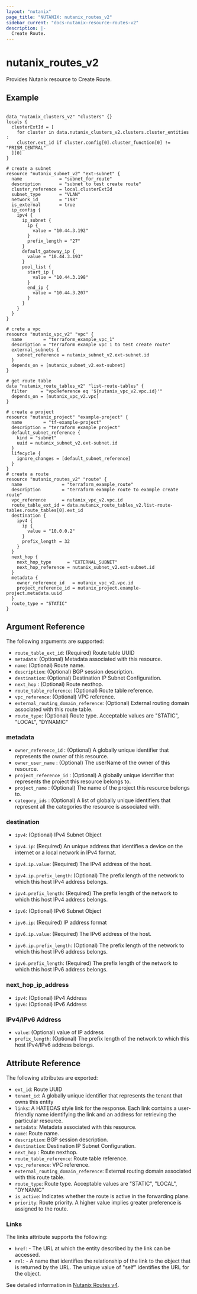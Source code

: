 ```yaml
---
layout: "nutanix"
page_title: "NUTANIX: nutanix_routes_v2"
sidebar_current: "docs-nutanix-resource-routes-v2"
description: |-
  Create Route.
---
```


# nutanix_routes_v2

Provides Nutanix resource to Create Route.

## Example

```hcl

data "nutanix_clusters_v2" "clusters" {}
locals {
  clusterExtId = [
    for cluster in data.nutanix_clusters_v2.clusters.cluster_entities :
    cluster.ext_id if cluster.config[0].cluster_function[0] != "PRISM_CENTRAL"
  ][0]
}

# create a subnet
resource "nutanix_subnet_v2" "ext-subnet" {
  name              = "subnet_for_route"
  description       = "subnet to test create route"
  cluster_reference = local.clusterExtId
  subnet_type       = "VLAN"
  network_id        = "198"
  is_external       = true
  ip_config {
    ipv4 {
      ip_subnet {
        ip {
          value = "10.44.3.192"
        }
        prefix_length = "27"
      }
      default_gateway_ip {
        value = "10.44.3.193"
      }
      pool_list {
        start_ip {
          value = "10.44.3.198"
        }
        end_ip {
          value = "10.44.3.207"
        }
      }
    }
  }
}

# crete a vpc
resource "nutanix_vpc_v2" "vpc" {
  name        = "terraform_example_vpc_1"
  description = "terraform example vpc 1 to test create route"
  external_subnets {
    subnet_reference = nutanix_subnet_v2.ext-subnet.id
  }
  depends_on = [nutanix_subnet_v2.ext-subnet]
}

# get route table
data "nutanix_route_tables_v2" "list-route-tables" {
  filter     = "vpcReference eq '${nutanix_vpc_v2.vpc.id}'"
  depends_on = [nutanix_vpc_v2.vpc]
}

# create a project
resource "nutanix_project" "example-project" {
  name        = "tf-example-project"
  description = "terraform example project"
  default_subnet_reference {
    kind = "subnet"
    uuid = nutanix_subnet_v2.ext-subnet.id
  }
  lifecycle {
    ignore_changes = [default_subnet_reference]
  }
}
# create a route
resource "nutanix_routes_v2" "route" {
  name               = "terraform_example_route"
  description        = "terraform example route to example create route"
  vpc_reference      = nutanix_vpc_v2.vpc.id
  route_table_ext_id = data.nutanix_route_tables_v2.list-route-tables.route_tables[0].ext_id
  destination {
    ipv4 {
      ip {
        value = "10.0.0.2"
      }
      prefix_length = 32
    }
  }
  next_hop {
    next_hop_type      = "EXTERNAL_SUBNET"
    next_hop_reference = nutanix_subnet_v2.ext-subnet.id
  }
  metadata {
    owner_reference_id   = nutanix_vpc_v2.vpc.id
    project_reference_id = nutanix_project.example-project.metadata.uuid
  }
  route_type = "STATIC"
}

```

## Argument Reference

The following arguments are supported:

* `route_table_ext_id`: (Required) Route table UUID
* `metadata`: (Optional) Metadata associated with this resource.
* `name`: (Optional) Route name.
* `description`: (Optional) BGP session description.
* `destination`: (Optional) Destination IP Subnet Configuration.
* `next_hop` : (Optional) Route nexthop.
* `route_table_reference`: (Optional) Route table reference.
* `vpc_reference`: (Optional) VPC reference.
* `external_routing_domain_reference`: (Optional) External routing domain associated with this route table.
* `route_type`: (Optional) Route type. Acceptable values are "STATIC", "LOCAL", "DYNAMIC"

### metadata
* `owner_reference_id` : (Optional) A globally unique identifier that represents the owner of this resource.
* `owner_user_name` : (Optional) The userName of the owner of this resource.
* `project_reference_id` : (Optional) A globally unique identifier that represents the project this resource belongs to.
* `project_name` : (Optional) The name of the project this resource belongs to.
* `category_ids` : (Optional) A list of globally unique identifiers that represent all the categories the resource is associated with.


### destination
* `ipv4`: (Optional) IPv4 Subnet Object
* `ipv4.ip`: (Required) An unique address that identifies a device on the internet or a local network in IPv4 format.
* `ipv4.ip.value`: (Required) The IPv4 address of the host.
* `ipv4.ip.prefix_length`: (Optional) The prefix length of the network to which this host IPv4 address belongs.
* `ipv4.prefix_length`: (Required) The prefix length of the network to which this host IPv4 address belongs.

* `ipv6`: (Optional) IPv6 Subnet Object
* `ipv6.ip`: (Required) IP address format
* `ipv6.ip.value`: (Required) The IPv6 address of the host.
* `ipv6.ip.prefix_length`: (Optional) The prefix length of the network to which this host IPv6 address belongs.
* `ipv6.prefix_length`: (Required) The prefix length of the network to which this host IPv6 address belongs.


### next_hop_ip_address
* `ipv4`: (Optional) IPv4 Address
* `ipv6`: (Optional) IPv6 Address


### IPv4/IPv6 Address
* `value`: (Optional) value of IP address
* `prefix_length`: (Optional) The prefix length of the network to which this host IPv4/IPv6 address belongs.

## Attribute Reference
The following attributes are exported:
* `ext_id`: Route UUID
* `tenant_id`: A globally unique identifier that represents the tenant that owns this entity
* `links`: A HATEOAS style link for the response. Each link contains a user-friendly name identifying the link and an address for retrieving the particular resource.
* `metadata`: Metadata associated with this resource.
* `name`:  Route name.
* `description`:  BGP session description.
* `destination`:  Destination IP Subnet Configuration.
* `next_hop` :  Route nexthop.
* `route_table_reference`:  Route table reference.
* `vpc_reference`:  VPC reference.
* `external_routing_domain_reference`:  External routing domain associated with this route table.
* `route_type`: Route type. Acceptable values are "STATIC", "LOCAL", "DYNAMIC"
* `is_active`:  Indicates whether the route is active in the forwarding plane.
* `priority`:  Route priority. A higher value implies greater preference is assigned to the route.

### Links
The links attribute supports the following:

* `href`: - The URL at which the entity described by the link can be accessed.
* `rel`: - A name that identifies the relationship of the link to the object that is returned by the URL. The unique value of "self" identifies the URL for the object.



See detailed information in [Nutanix Routes v4](https://developers.nutanix.com/api-reference?namespace=networking&version=v4.0#tag/Routes/operation/createRouteForRouteTable).
